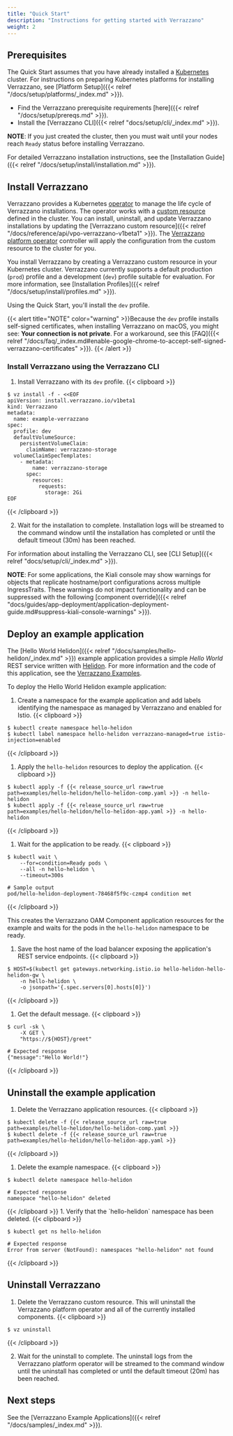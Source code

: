 ```yaml
---
title: "Quick Start"
description: "Instructions for getting started with Verrazzano"
weight: 2
---
```



## Prerequisites

The Quick Start assumes that you have already installed a
[Kubernetes](https://kubernetes.io/) cluster. For instructions on preparing Kubernetes
platforms for installing Verrazzano, see [Platform Setup]({{< relref "/docs/setup/platforms/_index.md" >}}).

- Find the Verrazzano prerequisite requirements [here]({{< relref "/docs/setup/prereqs.md" >}}).
- Install  the [Verrazzano CLI]({{< relref "docs/setup/cli/_index.md" >}}).

**NOTE**: If you just created the cluster, then you must wait until your nodes reach `Ready` status before installing Verrazzano.

For detailed Verrazzano installation instructions, see the [Installation Guide]({{< relref "/docs/setup/install/installation.md" >}}).

## Install Verrazzano

Verrazzano provides a Kubernetes [operator](https://kubernetes.io/docs/concepts/extend-kubernetes/operator/)
to manage the life cycle of Verrazzano installations.  The operator works with a
[custom resource](https://kubernetes.io/docs/concepts/extend-kubernetes/api-extension/custom-resources/) defined in the cluster.
You can install, uninstall, and update Verrazzano installations by updating the
[Verrazzano custom resource]({{< relref "/docs/reference/api/vpo-verrazzano-v1beta1" >}}).
The [Verrazzano platform operator](https://github.com/verrazzano/verrazzano) controller will apply the configuration from the custom resource to the cluster for you.

You install Verrazzano by creating a Verrazzano custom resource in
your Kubernetes cluster.  Verrazzano currently supports a default production (`prod`)
profile and a development (`dev`) profile suitable for evaluation. For more information, see [Installation Profiles]({{< relref "/docs/setup/install/profiles.md" >}}).

Using the Quick Start, you'll install the `dev` profile.

{{< alert title="NOTE" color="warning" >}}Because the `dev` profile installs self-signed certificates, when installing Verrazzano on macOS, you might see: **Your connection is not private**. For a workaround, see this [FAQ]({{< relref "/docs/faq/_index.md#enable-google-chrome-to-accept-self-signed-verrazzano-certificates" >}}).
{{< /alert >}}

### Install Verrazzano using the Verrazzano CLI

1. Install Verrazzano with its `dev` profile.
{{< clipboard >}}
<div class="highlight">

    $ vz install -f - <<EOF
    apiVersion: install.verrazzano.io/v1beta1
    kind: Verrazzano
    metadata:
      name: example-verrazzano
    spec:
      profile: dev
      defaultVolumeSource:
        persistentVolumeClaim:
          claimName: verrazzano-storage
      volumeClaimSpecTemplates:
        - metadata:
            name: verrazzano-storage
          spec:
            resources:
              requests:
                storage: 2Gi
    EOF

</div>
{{< /clipboard >}}

2. Wait for the installation to complete.
   Installation logs will be streamed to the command window until the installation has completed
   or until the default timeout (30m) has been reached.

For information about installing the Verrazzano CLI, see [CLI Setup]({{< relref "docs/setup/cli/_index.md" >}}).

**NOTE**: For some applications, the Kiali console may show warnings for objects that replicate hostname/port configurations across multiple IngressTraits. These warnings do not impact functionality and can be suppressed with the following [component override]({{< relref "docs/guides/app-deployment/application-deployment-guide.md#suppress-kiali-console-warnings" >}}).

## Deploy an example application

The [Hello World Helidon]({{< relref "/docs/samples/hello-helidon/_index.md" >}})
example application provides a simple *Hello World* REST service written with [Helidon](https://helidon.io).
For more information and the code of this application, see the [Verrazzano Examples](https://github.com/verrazzano/examples).

To deploy the Hello World Helidon example application:



1. Create a namespace for the example application and add labels identifying the namespace as managed by Verrazzano and
   enabled for Istio.
{{< clipboard >}}
<div class="highlight">

    $ kubectl create namespace hello-helidon
    $ kubectl label namespace hello-helidon verrazzano-managed=true istio-injection=enabled

</div>
{{< /clipboard >}}


1. Apply the `hello-helidon` resources to deploy the application.
{{< clipboard >}}
<div class="highlight">

    $ kubectl apply -f {{< release_source_url raw=true path=examples/hello-helidon/hello-helidon-comp.yaml >}} -n hello-helidon
    $ kubectl apply -f {{< release_source_url raw=true path=examples/hello-helidon/hello-helidon-app.yaml >}} -n hello-helidon

</div>
{{< /clipboard >}}

1. Wait for the application to be ready.
{{< clipboard >}}
<div class="highlight">

    $ kubectl wait \
        --for=condition=Ready pods \
        --all -n hello-helidon \
        --timeout=300s

    # Sample output
    pod/hello-helidon-deployment-78468f5f9c-czmp4 condition met

</div>
{{< /clipboard >}}

   This creates the Verrazzano OAM Component application resources for the example and waits for the pods in the `hello-helidon`
   namespace to be ready.

1.  Save the host name of the load balancer exposing the application's REST service endpoints.
{{< clipboard >}}
<div class="highlight">

    $ HOST=$(kubectl get gateways.networking.istio.io hello-helidon-hello-helidon-gw \
        -n hello-helidon \
        -o jsonpath='{.spec.servers[0].hosts[0]}')

</div>
{{< /clipboard >}}

1.  Get the default message.
{{< clipboard >}}
<div class="highlight">

    $ curl -sk \
        -X GET \
        "https://${HOST}/greet"

    # Expected response
    {"message":"Hello World!"}

</div>
{{< /clipboard >}}


## Uninstall the example application

1. Delete the Verrazzano application resources.
{{< clipboard >}}
<div class="highlight">

    $ kubectl delete -f {{< release_source_url raw=true path=examples/hello-helidon/hello-helidon-comp.yaml >}}
    $ kubectl delete -f {{< release_source_url raw=true path=examples/hello-helidon/hello-helidon-app.yaml >}}

</div>
{{< /clipboard >}}

1. Delete the example namespace.
{{< clipboard >}}
<div class="highlight">

    $ kubectl delete namespace hello-helidon

    # Expected response
    namespace "hello-helidon" deleted

</div>
{{< /clipboard >}}
1. Verify that the `hello-helidon` namespace has been deleted.
{{< clipboard >}}
<div class="highlight">

    $ kubectl get ns hello-helidon

    # Expected response
    Error from server (NotFound): namespaces "hello-helidon" not found

</div>
{{< /clipboard >}}

## Uninstall Verrazzano

1. Delete the Verrazzano custom resource. This will uninstall the Verrazzano platform operator and all of the currently installed components.
{{< clipboard >}}
<div class="highlight">

    $ vz uninstall

</div>
{{< /clipboard >}}

2. Wait for the uninstall to complete.
   The uninstall logs from the Verrazzano platform operator will be streamed to the command window until the uninstall has completed or until the default timeout (20m) has been reached.

## Next steps

See the [Verrazzano Example Applications]({{< relref "/docs/samples/_index.md" >}}).
